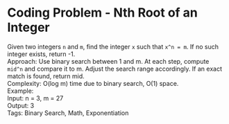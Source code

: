 # Coding Problem - Nth Root of an Integer  
Given two integers `n` and `m`, find the integer `x` such that `x^n = m`. If no such integer exists, return -1.  
Approach: Use binary search between 1 and m. At each step, compute `mid^n` and compare it to m. Adjust the search range accordingly. If an exact match is found, return mid.  
Complexity: O(log m) time due to binary search, O(1) space.  
Example:  
Input: n = 3, m = 27  
Output: 3  
Tags: Binary Search, Math, Exponentiation
